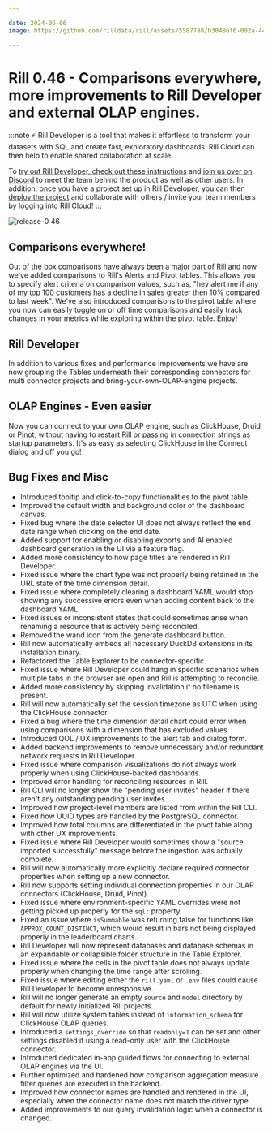 ```yaml
---

date: 2024-06-06
image: https://github.com/rilldata/rill/assets/5587788/b30486f6-002a-445d-8a1b-955b6ec0066d

---
```


# Rill 0.46 - Comparisons everywhere, more improvements to Rill Developer and external OLAP engines.

:::note
⚡ Rill Developer is a tool that makes it effortless to transform your datasets with SQL and create fast, exploratory dashboards. Rill Cloud can then help to enable shared collaboration at scale.

To [try out Rill Developer, check out these instructions](/home/install) and [join us over on Discord](https://bit.ly/3bbcSl9) to meet the team behind the product as well as other users. In addition, once you have a project set up in Rill Developer, you can then [deploy the project](/deploy/existing-project) and collaborate with others / invite your team members by [logging into Rill Cloud](https://ui.rilldata.com)!
:::

![release-0 46](<https://storage.googleapis.com/prod-cdn.rilldata.com/docs/release-notes/release-046.gif>)

## Comparisons everywhere!
Out of the box comparisons have always been a major part of Rill and now we've added comparisons to Rill's Alerts and Pivot tables. This allows you to specify alert criteria on comparison values, such as, "hey alert me if any of my top 100 customers has a decline in sales greater then 10% compared to last week". We've also introduced comparisons to the pivot table where you now can easily toggle on or off time comparisons and easily track changes in your metrics while exploring within the pivot table. Enjoy!

## Rill Developer
In addition to various fixes and performance improvements we have are now grouping the Tables underneath their corresponding connectors for multi connector projects and bring-your-own-OLAP-engine projects.

## OLAP Engines - Even easier
Now you can connect to your own OLAP engine, such as ClickHouse, Druid or Pinot, without having to restart Rill or passing in connection strings as startup parameters. It's as easy as selecting ClickHouse in the Connect dialog and off you go!


## Bug Fixes and Misc
- Introduced tooltip and click-to-copy functionalities to the pivot table.
- Improved the default width and background color of the dashboard canvas.
- Fixed bug where the date selector UI does not always reflect the end date range when clicking on the end date.
- Added support for enabling or disabling exports and AI enabled dashboard generation in the UI via a feature flag.
- Added more consistency to how page titles are rendered in Rill Developer.
- Fixed issue where the chart type was not properly being retained in the URL state of the time dimension detail.
- Fixed issue where completely clearing a dashboard YAML would stop showing any successive errors even when adding content back to the dashboard YAML.
- Fixed issues or inconsistent states that could sometimes arise when renaming a resource that is actively being reconciled.
- Removed the wand icon from the generate dashboard button.
- Rill now automatically embeds all necessary DuckDB extensions in its installation binary.
- Refactored the Table Explorer to be connector-specific.
- Fixed issue where Rill Developer could hang in specific scenarios when multiple tabs in the browser are open and Rill is attempting to reconcile.
- Added more consistency by skipping invalidation if no filename is present.
- Rill will now automatically set the session timezone as UTC when using the ClickHouse connector.
- Fixed a bug where the time dimension detail chart could error when using comparisons with a dimension that has excluded values.
- Introduced QOL / UX improvements to the alert tab and dialog form.
- Added backend improvements to remove unnecessary and/or redundant network requests in Rill Developer.
- Fixed issue where comparison visualizations do not always work properly when using ClickHouse-backed dashboards.
- Improved error handling for reconciling resources in Rill.
- Rill CLI will no longer show the "pending user invites" header if there aren't any outstanding pending user invites.
- Improved how project-level members are listed from within the Rill CLI.
- Fixed how UUID types are handled by the PostgreSQL connector.
- Improved how total columns are differentiated in the pivot table along with other UX improvements.
- Fixed issue where Rill Developer would sometimes show a "source imported successfully" message before the ingestion was actually complete.
- Rill will now automatically more explicitly declare required connector properties when setting up a new connector.
- Rill now supports setting individual connection properties in our OLAP connectors (ClickHouse, Druid, Pinot).
- Fixed issue where environment-specific YAML overrides were not getting picked up properly for the `sql:` property.
- Fixed an issue where `isSummable` was returning false for functions like `APPROX_COUNT_DISTINCT`, which would result in bars not being displayed properly in the leaderboard charts.
- Rill Developer will now represent databases and database schemas in an expandable or collapsible folder structure in the Table Explorer.
- Fixed issue where the cells in the pivot table does not always update properly when changing the time range after scrolling.
- Fixed issue where editing either the `rill.yaml` or `.env` files could cause Rill Developer to become unresponsive.
- Rill will no longer generate an empty `source` and `model` directory by default for newly initialized Rill projects.
- Rill will now utilize system tables instead of `information_schema` for ClickHouse OLAP queries.
- Introduced a `settings_override` so that `readonly=1` can be set and other settings disabled if using a read-only user with the ClickHouse connector.
- Introduced dedicated in-app guided flows for connecting to external OLAP engines via the UI.
- Further optimized and hardened how comparison aggregation measure filter queries are executed in the backend.
- Improved how connector names are handled and rendered in the UI, especially when the connector name does not match the driver type. 
- Added improvements to our query invalidation logic when a connector is changed.
